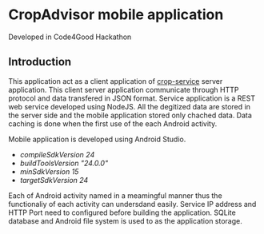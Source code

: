 # CropAdvisor mobile application
Developed in Code4Good Hackathon

## Introduction
This application act as a client application of [crop-service](https://github.com/Prasadct/crop-service) server application. This client server application communicate through HTTP protocol and data transfered in JSON format. Service application is a REST web service developed using NodeJS. All the degitized data are stored in the server side and the mobile application stored only chached data. Data caching is done when the first use of the each Android activity.

Mobile application is developed using Android Studio. 
 - _compileSdkVersion 24_   
 - _buildToolsVersion "24.0.0"_
 - _minSdkVersion 15_
 - _targetSdkVersion 24_

Each of Android activity named in a meamingful manner thus the functionaliy of each activity can undersdand easily.
Service IP address and HTTP Port need to configured before building the application. SQLite database and Android file system is used to as the application storage. 
